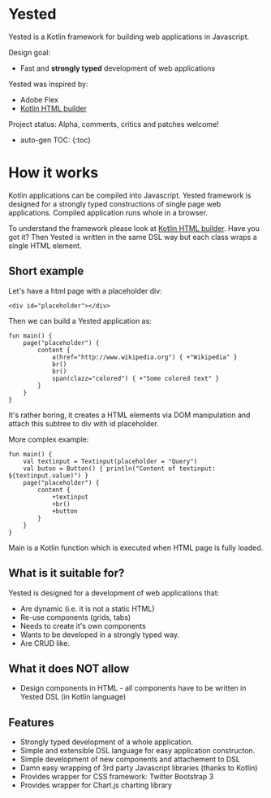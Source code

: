 Yested
======
Yested is a Kotlin framework for building web applications in Javascript. 

Design goal:
* Fast and **strongly typed** development of web applications

Yested was inspired by:
* Adobe Flex
* [Kotlin HTML builder](http://kotlinlang.org/docs/reference/type-safe-builders.html)

Project status: Alpha, comments, critics and patches welcome!

* auto-gen TOC:
{:toc}

# How it works
Kotlin applications can be compiled into Javascript. Yested framework is designed for a strongly typed constructions of single page web applications. Compiled application runs whole in a browser. 

To understand the framework please look at [Kotlin HTML builder](http://kotlinlang.org/docs/reference/type-safe-builders.html).
Have you got it?
Then Yested is written in the same DSL way but each class wraps a single HTML element. 

## Short example
Let's have a html page with a placeholder div:
```
<div id="placeholder"></div>
```

Then we can build a Yested application as:
```
fun main() {
    page("placeholder") {
        content {
            a(href="http://www.wikipedia.org") { +"Wikipedia" }
            br()
            br()
            span(clazz="colored") { +"Some colored text" }
        }
    }
}
```
It's rather boring, it creates a HTML elements via DOM manipulation and attach this subtree to div with id placeholder.

More complex example:
```
fun main() {
    val textinput = Textinput(placeholder = "Query")
    val buton = Button() { println("Content of textinput: ${textinput.value)") }
    page("placeholder") {
        content {
            +textinput
            +br()
            +button
        }
    }
}
```

Main is a Kotlin function which is executed when HTML page is fully loaded.

## What is it suitable for?
Yested is designed for a development of web applications that:
* Are dynamic (i.e. it is not a static HTML)
* Re-use components (grids, tabs)
* Needs to create it's own components
* Wants to be developed in a strongly typed way.
* Are CRUD like.

## What it does NOT allow
* Design components in HTML - all components have to be written in Yested DSL (in Kotlin language)

## Features
* Strongly typed development of a whole application.
* Simple and extensible DSL language for easy application constructon.
* Simple development of new components and attachement to DSL
* Damn easy wrapping of 3rd party Javascript libraries (thanks to Kotlin)
* Provides wrapper for CSS framework: Twitter Bootstrap 3
* Provides wrapper for Chart.js charting library 
